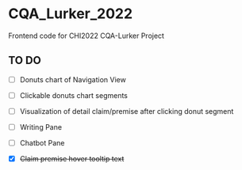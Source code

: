 # CQA_Lurker_2022
Frontend code for CHI2022 CQA-Lurker Project

## TO DO
- [ ] Donuts chart of Navigation View
- [ ] Clickable donuts chart segments
- [ ] Visualization of detail claim/premise after clicking donut segment
- [ ] Writing Pane
- [ ] Chatbot Pane
- [x] <del>Claim premise hover tooltip text</del>

